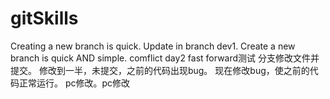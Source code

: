 ﻿# gitSkills
Creating a new branch is quick.
Update in branch dev1.
Create a new branch is quick AND simple.
comflict
day2 fast forward测试
分支修改文件并提交。
修改到一半，未提交，之前的代码出现bug。
现在修改bug，使之前的代码正常运行。
pc修改。pc修改
